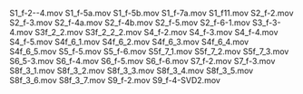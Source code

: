 S1_f-2--4.mov
S1_f-5a.mov
S1_f-5b.mov
S1_f-7a.mov
S1_f11.mov
S2_f-2.mov
S2_f-3.mov
S2_f-4a.mov
S2_f-4b.mov
S2_f-5.mov
S2_f-6-1.mov
S3_f-3-4.mov
S3f_2_2.mov
S3f_2_2_2.mov
S4_f-2.mov
S4_f-3.mov
S4_f-4.mov
S4_f-5.mov
S4f_6_1.mov
S4f_6_2.mov
S4f_6_3.mov
S4f_6_4.mov
S4f_6_5.mov
S5_f-5.mov
S5_f-6.mov
S5f_7_1.mov
S5f_7_2.mov
S5f_7_3.mov
S6_5-3.mov
S6_f-4.mov
S6_f-5.mov
S6_f-6.mov
S7_f-2.mov
S7_f-3.mov
S8f_3_1.mov
S8f_3_2.mov
S8f_3_3.mov
S8f_3_4.mov
S8f_3_5.mov
S8f_3_6.mov
S8f_3_7.mov
S9_f-2.mov
S9_f-4-SVD2.mov